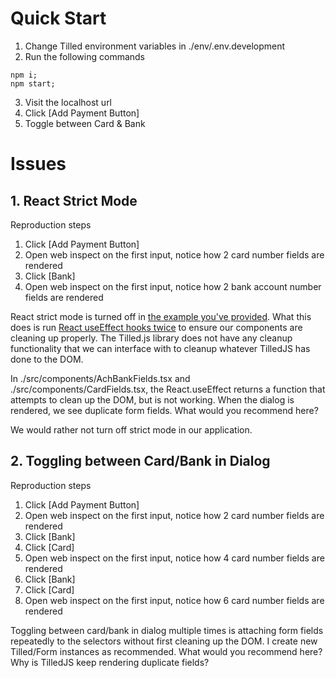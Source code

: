 # Quick Start

1. Change Tilled environment variables in ./env/.env.development
2. Run the following commands

```
npm i;
npm start;
```
3. Visit the localhost url
4. Click [Add Payment Button]
5. Toggle between Card & Bank

# Issues

## 1. React Strict Mode
Reproduction steps

1. Click [Add Payment Button]
2. Open web inspect on the first input, notice how 2 card number fields are rendered
3. Click [Bank]
5. Open web inspect on the first input, notice how 2 bank account number fields are rendered

React strict mode is turned off in [the example you've provided](https://github.com/gettilled/tilled-example-monorepo/blob/master/react-payment-example/client/src/index.js#L9-L11). What this does is run [React useEffect hooks twice](https://reactjs.org/docs/strict-mode.html#ensuring-reusable-state) to ensure our components are cleaning up properly. The Tilled.js library does not have any cleanup functionality that we can interface with to cleanup whatever TilledJS has done to the DOM.

In ./src/components/AchBankFields.tsx and ./src/components/CardFields.tsx, the React.useEffect returns a function that attempts to clean up the DOM, but is not working. When the dialog is rendered, we see duplicate form fields. What would you recommend here?

We would rather not turn off strict mode in our application.

## 2. Toggling between Card/Bank in Dialog

Reproduction steps

1. Click [Add Payment Button]
2. Open web inspect on the first input, notice how 2 card number fields are rendered
3. Click [Bank]
4. Click [Card] 
5. Open web inspect on the first input, notice how 4 card number fields are rendered
6. Click [Bank]
7. Click [Card]
8. Open web inspect on the first input, notice how 6 card number fields are rendered

Toggling between card/bank in dialog multiple times is attaching form fields repeatedly to the selectors without first cleaning up the DOM. I create new Tilled/Form instances as recommended. What would you recommend here? Why is TilledJS keep rendering duplicate fields?

